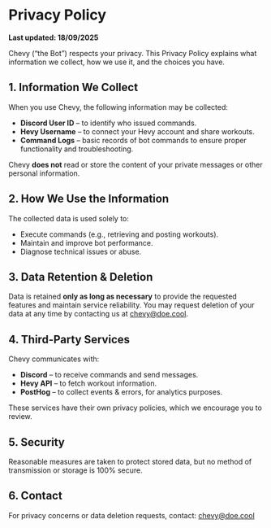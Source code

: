 # Privacy Policy

**Last updated: 18/09/2025**

Chevy (“the Bot”) respects your privacy. This Privacy Policy explains what information we collect, how we use it, and the choices you have.

## 1. Information We Collect

When you use Chevy, the following information may be collected:

- **Discord User ID** – to identify who issued commands.
- **Hevy Username** – to connect your Hevy account and share workouts.
- **Command Logs** – basic records of bot commands to ensure proper functionality and troubleshooting.

Chevy **does not** read or store the content of your private messages or other personal information.

## 2. How We Use the Information

The collected data is used solely to:

- Execute commands (e.g., retrieving and posting workouts).
- Maintain and improve bot performance.
- Diagnose technical issues or abuse.

## 3. Data Retention & Deletion

Data is retained **only as long as necessary** to provide the requested features and maintain service reliability.
You may request deletion of your data at any time by contacting us at chevy@doe.cool.

## 4. Third-Party Services

Chevy communicates with:

- **Discord** – to receive commands and send messages.
- **Hevy API** – to fetch workout information.
- **PostHog** – to collect events & errors, for analytics purposes.

These services have their own privacy policies, which we encourage you to review.

## 5. Security

Reasonable measures are taken to protect stored data, but no method of transmission or storage is 100% secure.

## 6. Contact

For privacy concerns or data deletion requests, contact: chevy@doe.cool

